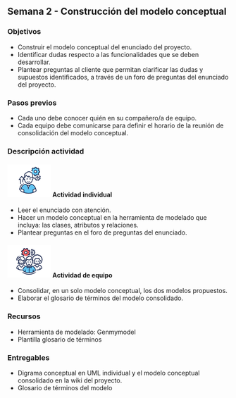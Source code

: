 
## Semana 2 - Construcción del modelo conceptual

### Objetivos

* Construir el modelo conceptual del enunciado del proyecto. 
* Identificar dudas respecto a las funcionalidades que se deben desarrollar. 
* Plantear preguntas al cliente que permitan clarificar las dudas y supuestos identificados, a través de un foro de preguntas del enunciado del proyecto. 

### Pasos previos

* Cada uno debe conocer quién en su compañero/a de equipo.
* Cada equipo debe comunicarse para definir el horario de la reunión de consolidación del modelo conceptual. 

### Descripción actividad

#### ![](./../../assets/images/individuo.png) Actividad individual

* Leer el enunciado con atención. 
* Hacer un modelo conceptual en la herramienta de modelado que incluya: las clases, atributos y relaciones. 
* Plantear  preguntas en el foro de preguntas del enunciado. 

#### ![](./../../assets/images/grupo.png) Actividad de equipo

* Consolidar, en un solo modelo conceptual, los dos modelos propuestos.  
* Elaborar el glosario de términos del modelo consolidado. 


### Recursos 

* Herramienta de modelado: Genmymodel 
* Plantilla glosario de términos 

### Entregables

* Digrama conceptual en UML individual y el modelo conceptual consolidado en la wiki del proyecto. 
* Glosario de términos del modelo  
